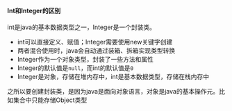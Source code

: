 #### Int和Integer的区别

int是java的基本数据类型之一，Integer是一个封装类。

- int可以直接定义、赋值；Integer需要使用new关键字创建
- 两者混合使用时，java会自动通过装箱、拆箱实现类型转换
- Integer作为一个对象类型，封装了一些方法和属性
- Integer的默认值是`null`，而int的默认值是`0`
- Integer是对象，存储在堆内存中，int是基本数据类型，存储在栈内存中

之所以要创建封装类，是因为java是面向对象语言，对象是java的基本操作元。比如集合中只能存储Object类型